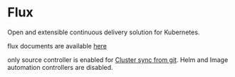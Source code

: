 # Flux
Open and extensible continuous delivery solution for Kubernetes.

flux documents are available [here](https://fluxcd.io/docs)

only source controller is enabled for [Cluster sync from git](https://fluxcd.io/docs/flux-e2e/#diagram-cluster-sync-from-git). Helm and Image automation controllers are disabled.


